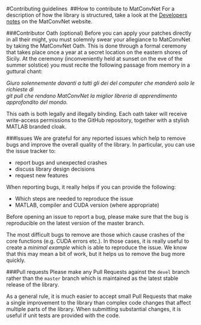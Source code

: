 #Contributing guidelines
​
##How to contribute to MatConvNet
For a description of how the library is structured, take a look at the [Developers notes](http://www.vlfeat.org/matconvnet/developers/) on the MatConvNet website.

###Contributor Oath (optional)
​Before you can apply your patches directly in all their might, you must solemnly swear your allegiance to MatConvNet by taking the MatConvNet Oath. This is done through a formal ceremony that takes place once a year at a secret location on the eastern shores of Sicily.  At the ceremony (inconveniently held at sunset on the eve of the summer solstice) you must recite the following passage from memory in a guttural chant:


*Giuro solennemente davanti a tutti gli dei del computer che manderò solo le richieste di <br> 
git pull che rendano MatConvNet la miglior libreria di apprendimento approfondito del mondo.*

​This oath is both legally and illegally binding. Each oath taker will receive write-access permissions to the GitHub repository, together with a stylish MATLAB branded cloak.

###Issues
We are grateful for any reported issues which help to remove bugs and improve the overall quality of the library. In particular, you can use the issue tracker to:

* report bugs and unexpected crashes
* discuss library design decisions
* request new features


When reporting bugs, it really helps if you can provide the following:

* Which steps are needed to reproduce the issue
* MATLAB, compiler and CUDA version (where appropriate)

Before opening an issue to report a bug, please make sure that the bug is reproducible on the latest version of the master branch.

The most difficult bugs to remove are those which cause crashes of the core functions (e.g. CUDA errors etc.). In those cases, it is really useful to create a *minimal example* which is able to reproduce the issue. We know that this may mean a bit of work, but it helps us to remove the bug more quickly.

###Pull requests
Please make any Pull Requests against the `devel` branch rather than the `master` branch which is maintained as the latest stable release of the library.

As a general rule, it is much easier to accept small Pull Requests that make a single improvement to the library than complex code changes that affect multiple parts of the library. When submitting substantial changes, it is useful if unit tests are provided with the code.




